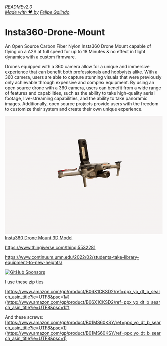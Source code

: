 ###### READMEv2.0 <br/> [Made with ❤️ by](https://github.com/sponsors/Felipegalind0) [Felipe Galindo](https://felipegalind0.github.io)

# Insta360-Drone-Mount
An Open Source Carbon Fiber Nylon Insta360 Drone Mount capable of flying on a A2S at full speed for up to 18 Minutes & no effect in flight dynamics with a custom firmware.

Drones equipped with a 360 camera allow for a unique and immersive experience that can benefit both professionals and hobbyists alike. With a 360 camera, users are able to capture stunning visuals that were previously only achievable through expensive and complex equipment. By using an open source drone with a 360 camera, users can benefit from a wide range of features and capabilities, such as the ability to take high-quality aerial footage, live-streaming capabilities, and the ability to take panoramic images. Additionally, open source projects provide users with the freedom to customize their system and create their own unique experience.

[![Env](Gifs/Insta360-Drone-Mount.gif)](https://poly.cam/capture/0CF75EFF-5A26-4E8A-AE91-CFA4F14639BB)\
[Insta360 Drone Mount 3D Model](https://poly.cam/capture/0CF75EFF-5A26-4E8A-AE91-CFA4F14639BB)

https://www.thingiverse.com/thing:5532281

https://www.continuum.umn.edu/2022/02/students-take-library-equipment-to-new-heights/

[![GitHub Sponsors](https://img.shields.io/github/sponsors/Felipegalind0?label=Sponsors&logoColor=FEC328)](https://github.com/sponsors/Felipegalind0)

I use these zip ties

[https://www.amazon.com/gp/product/B06X1CKSD2/ref=ppx_yo_dt_b_search_asin_title?ie=UTF8&psc=1#](https://www.amazon.com/gp/product/B06X1CKSD2/ref=ppx_yo_dt_b_search_asin_title?ie=UTF8&psc=1#)

And these screws:
[https://www.amazon.com/gp/product/B01MS60KSY/ref=ppx_yo_dt_b_search_asin_title?ie=UTF8&psc=1](https://www.amazon.com/gp/product/B01MS60KSY/ref=ppx_yo_dt_b_search_asin_title?ie=UTF8&psc=1)
